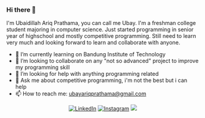 ### Hi there 👋

I'm Ubaidillah Ariq Prathama, you can call me Ubay. I'm a freshman college student majoring in computer science. Just started programming in senior year of highschool and mostly competitive programming. Still need to learn very much and looking forward to learn and collaborate with anyone.

- 🌱 I’m currently learning on Bandung Institute of Technology
- 👯 I’m looking to collaborate on any "not so advanced" project to improve my programming skill
- 🤔 I’m looking for help with anything programming related
- 💬 Ask me about competitive programming, i'm not the best but i can help
- 📫 How to reach me: ubayariqprathama@gmail.com

<div>
  <p align = "center">
<a href="https://www.linkedin.com/in/ubaidillah-ariq-prathama-03535a1ba/" target="_blank"><img src="https://img.shields.io/badge/LinkedIn-%230077B5.svg?&style=flat-square&logo=linkedin&logoColor=white" alt="LinkedIn"></a>
<a href="https://www.instagram.com/ubaidillah_ariq " target="_blank"><img src="https://img.shields.io/badge/Instagram-%23E4405F.svg?&style=flat-square&logo=instagram&logoColor=white" alt="Instagram"></a>
<a href="mailto:ubayariqprathama@gmail.com"><img src="https://img.shields.io/badge/-ubayariqprathama@gmail.com-D14836?style=flat-square&logo=Gmail&logoColor=white"/></a>
  </p>
</div>
